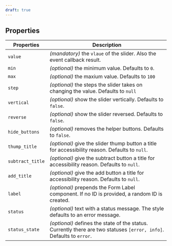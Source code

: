 ```yaml
---
draft: true
---
```


## Properties

| Properties       | Description                                                                                                          |
| ---------------- | -------------------------------------------------------------------------------------------------------------------- |
| `value`          | _(mandatory)_ the `vlaue` of the slider. Also the event callback result.                                             |
| `min`            | _(optional)_ the minimum value. Defaults to `0`.                                                                     |
| `max`            | _(optional)_ the maxium value. Defaults to `100`                                                                     |
| `step`           | _(optional)_ the steps the slider takes on changing the value. Defaults to `null`                                    |
| `vertical`       | _(optional)_ show the slider vertically. Defaults to `false`.                                                        |
| `reverse`        | _(optional)_ show the slider reversed. Defaults to `false`.                                                          |
| `hide_buttons`   | _(optional)_ removes the helper buttons. Defaults to `false`.                                                        |
| `thump_title`    | _(optional)_ give the slider thump button a title for accessibility reason. Defaults to `null`.                      |
| `subtract_title` | _(optional)_ give the subtract button a title for accessibility reason. Defaults to `null`.                          |
| `add_title`      | _(optional)_ give the add button a title for accessibility reason. Defaults to `null`.                               |
| `label`          | _(optional)_ prepends the Form Label component. If no ID is provided, a random ID is created.                        |
| `status`         | _(optional)_ text with a status message. The style defaults to an error message.                                     |
| `status_state`   | _(optional)_ defines the state of the status. Currently there are two statuses `[error, info]`. Defaults to `error`. |
